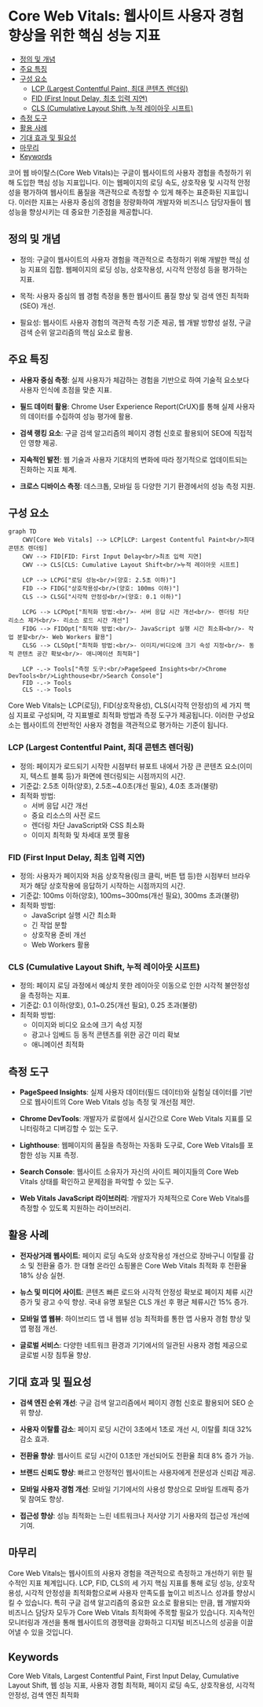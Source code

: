 # Core Web Vitals: 웹사이트 사용자 경험 향상을 위한 핵심 성능 지표

<!-- mtoc-start -->

- [정의 및 개념](#정의-및-개념)
- [주요 특징](#주요-특징)
- [구성 요소](#구성-요소)
  - [LCP (Largest Contentful Paint, 최대 콘텐츠 렌더링)](#lcp-largest-contentful-paint-최대-콘텐츠-렌더링)
  - [FID (First Input Delay, 최초 입력 지연)](#fid-first-input-delay-최초-입력-지연)
  - [CLS (Cumulative Layout Shift, 누적 레이아웃 시프트)](#cls-cumulative-layout-shift-누적-레이아웃-시프트)
- [측정 도구](#측정-도구)
- [활용 사례](#활용-사례)
- [기대 효과 및 필요성](#기대-효과-및-필요성)
- [마무리](#마무리)
- [Keywords](#keywords)

<!-- mtoc-end -->

코어 웹 바이탈스(Core Web Vitals)는 구글이 웹사이트의 사용자 경험을 측정하기 위해 도입한 핵심 성능 지표입니다. 이는 웹페이지의 로딩 속도, 상호작용 및 시각적 안정성을 평가하여 웹사이트 품질을 객관적으로 측정할 수 있게 해주는 표준화된 지표입니다. 이러한 지표는 사용자 중심의 경험을 정량화하여 개발자와 비즈니스 담당자들이 웹 성능을 향상시키는 데 중요한 기준점을 제공합니다.

## 정의 및 개념

- 정의: 구글이 웹사이트의 사용자 경험을 객관적으로 측정하기 위해 개발한 핵심 성능 지표의 집합. 웹페이지의 로딩 성능, 상호작용성, 시각적 안정성 등을 평가하는 지표.

- 목적: 사용자 중심의 웹 경험 측정을 통한 웹사이트 품질 향상 및 검색 엔진 최적화(SEO) 개선.

- 필요성: 웹사이트 사용자 경험의 객관적 측정 기준 제공, 웹 개발 방향성 설정, 구글 검색 순위 알고리즘의 핵심 요소로 활용.

## 주요 특징

- **사용자 중심 측정**: 실제 사용자가 체감하는 경험을 기반으로 하여 기술적 요소보다 사용자 인식에 초점을 맞춘 지표.

- **필드 데이터 활용**: Chrome User Experience Report(CrUX)를 통해 실제 사용자의 데이터를 수집하여 성능 평가에 활용.

- **검색 랭킹 요소**: 구글 검색 알고리즘의 페이지 경험 신호로 활용되어 SEO에 직접적인 영향 제공.

- **지속적인 발전**: 웹 기술과 사용자 기대치의 변화에 따라 정기적으로 업데이트되는 진화하는 지표 체계.

- **크로스 디바이스 측정**: 데스크톱, 모바일 등 다양한 기기 환경에서의 성능 측정 지원.

## 구성 요소

```mermaid
graph TD
    CWV[Core Web Vitals] --> LCP[LCP: Largest Contentful Paint<br/>최대 콘텐츠 렌더링]
    CWV --> FID[FID: First Input Delay<br/>최초 입력 지연]
    CWV --> CLS[CLS: Cumulative Layout Shift<br/>누적 레이아웃 시프트]

    LCP --> LCPG["로딩 성능<br/>(양호: 2.5초 이하)"]
    FID --> FIDG["상호작용성<br/>(양호: 100ms 이하)"]
    CLS --> CLSG["시각적 안정성<br/>(양호: 0.1 이하)"]

    LCPG --> LCPOpt["최적화 방법:<br/>- 서버 응답 시간 개선<br/>- 렌더링 차단 리소스 제거<br/>- 리소스 로드 시간 개선"]
    FIDG --> FIDOpt["최적화 방법:<br/>- JavaScript 실행 시간 최소화<br/>- 작업 분할<br/>- Web Workers 활용"]
    CLSG --> CLSOpt["최적화 방법:<br/>- 이미지/비디오에 크기 속성 지정<br/>- 동적 콘텐츠 공간 확보<br/>- 애니메이션 최적화"]

    LCP -.-> Tools["측정 도구:<br/>PageSpeed Insights<br/>Chrome DevTools<br/>Lighthouse<br/>Search Console"]
    FID -.-> Tools
    CLS -.-> Tools
```

Core Web Vitals는 LCP(로딩), FID(상호작용성), CLS(시각적 안정성)의 세 가지 핵심 지표로 구성되며, 각 지표별로 최적화 방법과 측정 도구가 제공됩니다. 이러한 구성요소는 웹사이트의 전반적인 사용자 경험을 객관적으로 평가하는 기준이 됩니다.

### LCP (Largest Contentful Paint, 최대 콘텐츠 렌더링)

- 정의: 페이지가 로드되기 시작한 시점부터 뷰포트 내에서 가장 큰 콘텐츠 요소(이미지, 텍스트 블록 등)가 화면에 렌더링되는 시점까지의 시간.
- 기준값: 2.5초 이하(양호), 2.5초~4.0초(개선 필요), 4.0초 초과(불량)
- 최적화 방법:
  - 서버 응답 시간 개선
  - 중요 리소스의 사전 로드
  - 렌더링 차단 JavaScript와 CSS 최소화
  - 이미지 최적화 및 차세대 포맷 활용

### FID (First Input Delay, 최초 입력 지연)

- 정의: 사용자가 페이지와 처음 상호작용(링크 클릭, 버튼 탭 등)한 시점부터 브라우저가 해당 상호작용에 응답하기 시작하는 시점까지의 시간.
- 기준값: 100ms 이하(양호), 100ms~300ms(개선 필요), 300ms 초과(불량)
- 최적화 방법:
  - JavaScript 실행 시간 최소화
  - 긴 작업 분할
  - 상호작용 준비 개선
  - Web Workers 활용

### CLS (Cumulative Layout Shift, 누적 레이아웃 시프트)

- 정의: 페이지 로딩 과정에서 예상치 못한 레이아웃 이동으로 인한 시각적 불안정성을 측정하는 지표.
- 기준값: 0.1 이하(양호), 0.1~0.25(개선 필요), 0.25 초과(불량)
- 최적화 방법:
  - 이미지와 비디오 요소에 크기 속성 지정
  - 광고나 임베드 등 동적 콘텐츠를 위한 공간 미리 확보
  - 애니메이션 최적화

## 측정 도구

- **PageSpeed Insights**: 실제 사용자 데이터(필드 데이터)와 실험실 데이터를 기반으로 웹사이트의 Core Web Vitals 성능 측정 및 개선점 제안.

- **Chrome DevTools**: 개발자가 로컬에서 실시간으로 Core Web Vitals 지표를 모니터링하고 디버깅할 수 있는 도구.

- **Lighthouse**: 웹페이지의 품질을 측정하는 자동화 도구로, Core Web Vitals를 포함한 성능 지표 측정.

- **Search Console**: 웹사이트 소유자가 자신의 사이트 페이지들의 Core Web Vitals 상태를 확인하고 문제점을 파악할 수 있는 도구.

- **Web Vitals JavaScript 라이브러리**: 개발자가 자체적으로 Core Web Vitals를 측정할 수 있도록 지원하는 라이브러리.

## 활용 사례

- **전자상거래 웹사이트**: 페이지 로딩 속도와 상호작용성 개선으로 장바구니 이탈률 감소 및 전환율 증가. 한 대형 온라인 쇼핑몰은 Core Web Vitals 최적화 후 전환율 18% 상승 실현.

- **뉴스 및 미디어 사이트**: 콘텐츠 빠른 로드와 시각적 안정성 확보로 페이지 체류 시간 증가 및 광고 수익 향상. 국내 유명 포털은 CLS 개선 후 평균 체류시간 15% 증가.

- **모바일 앱 웹뷰**: 하이브리드 앱 내 웹뷰 성능 최적화를 통한 앱 사용자 경험 향상 및 앱 평점 개선.

- **글로벌 서비스**: 다양한 네트워크 환경과 기기에서의 일관된 사용자 경험 제공으로 글로벌 시장 침투율 향상.

## 기대 효과 및 필요성

- **검색 엔진 순위 개선**: 구글 검색 알고리즘에서 페이지 경험 신호로 활용되어 SEO 순위 향상.

- **사용자 이탈률 감소**: 페이지 로딩 시간이 3초에서 1초로 개선 시, 이탈률 최대 32% 감소 효과.

- **전환율 향상**: 웹사이트 로딩 시간이 0.1초만 개선되어도 전환율 최대 8% 증가 가능.

- **브랜드 신뢰도 향상**: 빠르고 안정적인 웹사이트는 사용자에게 전문성과 신뢰감 제공.

- **모바일 사용자 경험 개선**: 모바일 기기에서의 사용성 향상으로 모바일 트래픽 증가 및 참여도 향상.

- **접근성 향상**: 성능 최적화는 느린 네트워크나 저사양 기기 사용자의 접근성 개선에 기여.

## 마무리

Core Web Vitals는 웹사이트의 사용자 경험을 객관적으로 측정하고 개선하기 위한 필수적인 지표 체계입니다. LCP, FID, CLS의 세 가지 핵심 지표를 통해 로딩 성능, 상호작용성, 시각적 안정성을 최적화함으로써 사용자 만족도를 높이고 비즈니스 성과를 향상시킬 수 있습니다. 특히 구글 검색 알고리즘의 중요한 요소로 활용되는 만큼, 웹 개발자와 비즈니스 담당자 모두가 Core Web Vitals 최적화에 주목할 필요가 있습니다. 지속적인 모니터링과 개선을 통해 웹사이트의 경쟁력을 강화하고 디지털 비즈니스의 성공을 이끌어낼 수 있을 것입니다.

## Keywords

Core Web Vitals, Largest Contentful Paint, First Input Delay, Cumulative Layout Shift, 웹 성능 지표, 사용자 경험 최적화, 페이지 로딩 속도, 상호작용성, 시각적 안정성, 검색 엔진 최적화
